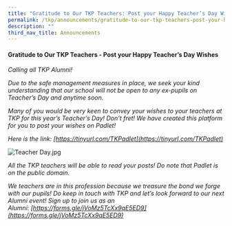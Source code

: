 ```yaml
---
title: "Gratitude to Our TKP Teachers: Post your Happy Teacher’s Day Wishes"
permalink: /tkp/announcements/gratitude-to-our-tkp-teachers-post-your-happy-teacher-s-day-wishes/
description: ""
third_nav_title: Announcements
---
```

#### Gratitude to Our TKP Teachers - Post your Happy Teacher’s Day Wishes


_Calling all TKP Alumni!_

_Due to the safe management measures in place, we seek your kind understanding that our school will not be open to any ex-pupils on Teacher’s Day and anytime soon._

_Many of you would be very keen to convey your wishes to your teachers at TKP for this year’s Teacher’s Day! Don’t fret! We have created this platform for you to post your wishes on Padlet!_

_Here is the link: [https://tinyurl.com/TKPadlet](https://tinyurl.com/TKPadlet)_

  

![Teacher Day.jpg](https://tanjongkatongpri-moe-edu-sg-admin.cwp.sg/qql/slot/u742/2020/Announcements/Post%20your%20Happy%20Teachers%20Day%20Wishes/Teacher%20Day.jpg)  

  

_All the TKP teachers will be able to read your posts! Do note that Padlet is on the public domain._

_We teachers are in this profession because we treasure the bond we forge with our pupils! Do keep in touch with TKP and let’s look forward to our next Alumni event! Sign up to join us as an Alumni: [https://forms.gle/jVoMz5TcXx9qE5ED9](https://forms.gle/jVoMz5TcXx9qE5ED9)_
